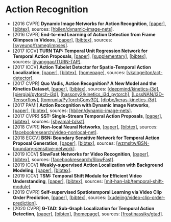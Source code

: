 # Action Recognition
- [2016 CVPR] **Dynamic Image Networks for Action Recognition**, [[paper]](https://www.egavves.com/data/cvpr2016bilen.pdf), [[bibtex]](/Bibtex/Dynamic%20Image%20Networks%20for%20Action%20Recognition.bib), sources: [[hbilen/dynamic-image-nets]](https://github.com/hbilen/dynamic-image-nets).
- [2016 CVPR] **End-to-end Learning of Action Detection from Frame Glimpses in Videos**, [[paper]](http://openaccess.thecvf.com/content_cvpr_2016/papers/Yeung_End-To-End_Learning_of_CVPR_2016_paper.pdf), [[bibtex]](/Bibtex/End-to-end%20Learning%20of%20Action%20Detection%20from%20Frame%20Glimpses%20in%20Videos.bib), sources: [[syyeung/frameglimpses]](https://github.com/syyeung/frameglimpses).
- [2017 ICCV] **TURN TAP: Temporal Unit Regression Network for Temporal Action Proposals**, [[paper]](https://arxiv.org/pdf/1703.06189.pdf), [[supplementary]](http://openaccess.thecvf.com/content_ICCV_2017/supplemental/Gao_TURN_TAP_Temporal_ICCV_2017_supplemental.pdf), [[bibtex]](/Bibtex/TURN%20TAP%20-%20Temporal%20Unit%20Regression%20Network%20for%20Temporal%20Action%20Proposals.bib), sources: [[jiyanggao/TURN-TAP]](https://github.com/jiyanggao/TURN-TAP).
- [2017 ICCV] **Action Tubelet Detector for Spatio-Temporal Action Localization**, [[paper]](https://openaccess.thecvf.com/content_ICCV_2017/papers/Kalogeiton_Action_Tubelet_Detector_ICCV_2017_paper.pdf), [[bibtex]](/Bibtex/Action%20Tubelet%20Detector%20for%20Spatio-Temporal%20Action%20Localization.bib), [[homepage]](http://thoth.inrialpes.fr/src/ACTdetector/), sources: [[vkalogeiton/act-detector]](https://github.com/vkalogeiton/caffe/tree/act-detector).
- [2017 CVPR] **Quo Vadis, Action Recognition? A New Model and the Kinetics Dataset**, [[paper]](https://arxiv.org/pdf/1705.07750.pdf), [[bibtex]](/Bibtex/Quo%20Vadis%20Action%20Recognition%20A%20New%20Model%20and%20the%20Kinetics%20Dataset.bib), sources: [[deepmind/kinetics-i3d]](https://github.com/deepmind/kinetics-i3d), [[piergiaj/pytorch-i3d]](https://github.com/piergiaj/pytorch-i3d), [[hassony2/kinetics_i3d_pytorch]](https://github.com/hassony2/kinetics_i3d_pytorch), [[LossNAN/I3D-Tensorflow]](https://github.com/LossNAN/I3D-Tensorflow), [[tomrunia/PyTorchConv3D]](https://github.com/tomrunia/PyTorchConv3D), [[dlpbc/keras-kinetics-i3d]](https://github.com/dlpbc/keras-kinetics-i3d).
- [2017 PAMI] **Action Recognition with Dynamic Image Networks**, [[paper]](http://homepages.inf.ed.ac.uk/hbilen/assets/pdf/Bilen17a.pdf), [[bibtex]](/Bibtex/Action%20Recognition%20with%20Dynamic%20Image%20Networks.bib), sources: [[hbilen/dynamic-image-nets]](https://github.com/hbilen/dynamic-image-nets).
- [2017 CVPR] **SST: Single-Stream Temporal Action Proposals**, [[paper]](http://vision.stanford.edu/pdf/buch2017cvpr.pdf), [[bibtex]](/Bibtex/SST%20-%20Single-Stream%20Temporal%20Action%20Proposals.bib), sources: [[shyamal-b/sst]](https://github.com/shyamal-b/sst/).
- [2018 CVPR] **Non-local Neural Networks**, [[paper]](https://openaccess.thecvf.com/content_cvpr_2018/papers/Wang_Non-Local_Neural_Networks_CVPR_2018_paper.pdf), [[bibtex]](/Bibtex/Non-local%20Neural%20Networks.bib), sources: [[facebookresearch/video-nonlocal-net]](https://github.com/facebookresearch/video-nonlocal-net).
- [2018 ECCV] **BSN: Boundary Sensitive Network for Temporal Action Proposal Generation**, [[paper]](https://www.ecva.net/papers/eccv_2018/papers_ECCV/papers/Tianwei_Lin_BSN_Boundary_Sensitive_ECCV_2018_paper.pdf), [[bibtex]](/Bibtex/BSN.bib), sources: [[wzmsltw/BSN-boundary-sensitive-network]](https://github.com/wzmsltw/BSN-boundary-sensitive-network).
- [2019 ICCV] **SlowFast Networks for Video Recognition**, [[paper]](https://openaccess.thecvf.com/content_ICCV_2019/papers/Feichtenhofer_SlowFast_Networks_for_Video_Recognition_ICCV_2019_paper.pdf), [[bibtex]](/Bibtex/SlowFast%20Networks%20for%20Video%20Recognition.bib), sources: [[facebookresearch/SlowFast]](https://github.com/facebookresearch/SlowFast).
- [2019 ICCV] **Weakly-supervised Action Localization with Background Modeling**, [[paper]](https://openaccess.thecvf.com/content_ICCV_2019/papers/Nguyen_Weakly-Supervised_Action_Localization_With_Background_Modeling_ICCV_2019_paper.pdf), [[bibtex]](/Bibtex/Weakly-supervised%20Action%20Localization%20with%20Background%20Modeling.bib).
- [2019 ICCV] **TSM: Temporal Shift Module for Efficient Video Understanding**, [[paper]](https://openaccess.thecvf.com/content_ICCV_2019/papers/Lin_TSM_Temporal_Shift_Module_for_Efficient_Video_Understanding_ICCV_2019_paper.pdf), [[bibtex]](/Bibtex/TSM%20-%20Temporal%20Shift%20Module%20for%20Efficient%20Video%20Understanding.bib), sources: [[mit-han-lab/temporal-shift-module]](https://github.com/mit-han-lab/temporal-shift-module).
- [2019 CVPR] **Self-supervised Spatiotemporal Learning via Video Clip Order Prediction**, [[paper]](http://openaccess.thecvf.com/content_CVPR_2019/papers/Xu_Self-Supervised_Spatiotemporal_Learning_via_Video_Clip_Order_Prediction_CVPR_2019_paper.pdf), [[bibtex]](/Bibtex/Self-supervised%20Spatiotemporal%20Learning%20via%20Video%20Clip%20Order%20Prediction.bib), sources: [[xudejing/video-clip-order-prediction]](https://github.com/xudejing/video-clip-order-prediction).
- [2020 CVPR] **G-TAD: Sub-Graph Localization for Temporal Action Detection**, [[paper]](https://openaccess.thecvf.com/content_CVPR_2020/papers/Xu_G-TAD_Sub-Graph_Localization_for_Temporal_Action_Detection_CVPR_2020_paper.pdf), [[bibtex]](/Bibtex/G-TAD%20-%20Sub-Graph%20Localization%20for%20Temporal%20Action%20Detection.bib), [[homepage]](https://www.deepgcns.org/app/g-tad), sources: [[frostinassiky/gtad]](https://github.com/frostinassiky/gtad).